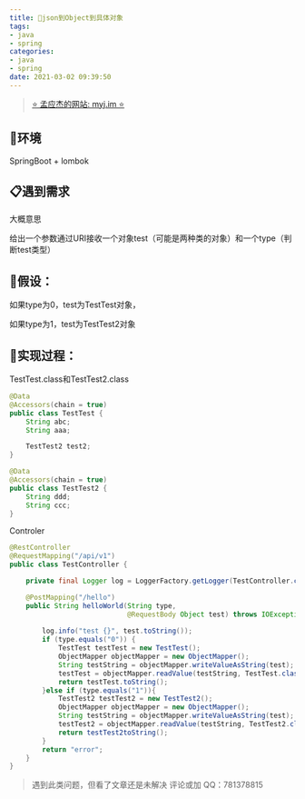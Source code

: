 ```yaml
---
title: 🔑json到Object到具体对象
tags: 
- java
- spring
categories:
- java
- spring
date: 2021-03-02 09:39:50
---
```


> [⭐ 孟应杰的网站: myj.im ⭐](https://myj.im/)

## 🏡环境

SpringBoot + lombok

## 📋遇到需求

大概意思

给出一个参数通过URI接收一个对象test（可能是两种类的对象）和一个type（判断test类型）

## 🌌假设：

如果type为0，test为TestTest对象，

如果type为1，test为TestTest2对象

## 🔬实现过程：

TestTest.class和TestTest2.class

```java
@Data
@Accessors(chain = true)
public class TestTest {
    String abc;
    String aaa;

    TestTest2 test2;
}

@Data
@Accessors(chain = true)
public class TestTest2 {
    String ddd;
    String ccc;
}
```

Controler

```java
@RestController
@RequestMapping("/api/v1")
public class TestController {

    private final Logger log = LoggerFactory.getLogger(TestController.class);

    @PostMapping("/hello")
    public String helloWorld(String type,
                             @RequestBody Object test) throws IOException {
        
        log.info("test {}", test.toString());
        if (type.equals("0")) {
            TestTest testTest = new TestTest();
            ObjectMapper objectMapper = new ObjectMapper();
            String testString = objectMapper.writeValueAsString(test);
            testTest = objectMapper.readValue(testString, TestTest.class);
            return testTest.toString();
        }else if (type.equals("1")){
            TestTest2 testTest2 = new TestTest2();
            ObjectMapper objectMapper = new ObjectMapper();
            String testString = objectMapper.writeValueAsString(test);
            testTest2 = objectMapper.readValue(testString, TestTest2.class);
            return testTest2toString();
        }
        return "error";
    }
}
```

> 遇到此类问题，但看了文章还是未解决
> 评论或加 QQ：781378815

